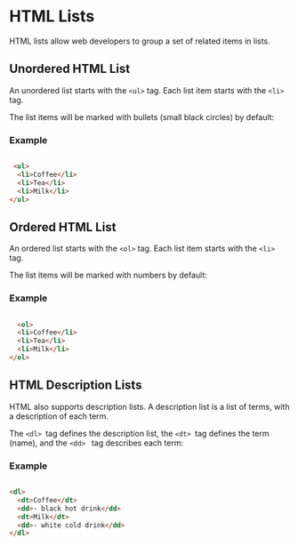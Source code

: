 #  HTML Lists

HTML lists allow web developers to group a set of related items in lists.

## Unordered HTML List

An unordered list starts with the `<ul>` tag. Each list item starts with the `<li>` tag.

The list items will be marked with bullets (small black circles) by default:

### Example

````html

 <ul>
  <li>Coffee</li>
  <li>Tea</li>
  <li>Milk</li>
</ul>

````


## Ordered HTML List

An ordered list starts with the `<ol>` tag. Each list item starts with the `<li>` tag.

The list items will be marked with numbers by default:

### Example

````html

  <ol>
  <li>Coffee</li>
  <li>Tea</li>
  <li>Milk</li>
</ol>

````


## HTML Description Lists

HTML also supports description lists. A description list is a list of terms, with a description of each term.

The `<dl> `tag defines the description list, the `<dt> `tag defines the term (name), and the `<dd> ` tag describes each term:


### Example


````html

<dl>
  <dt>Coffee</dt>
  <dd>- black hot drink</dd>
  <dt>Milk</dt>
  <dd>- white cold drink</dd>
</dl>

````
